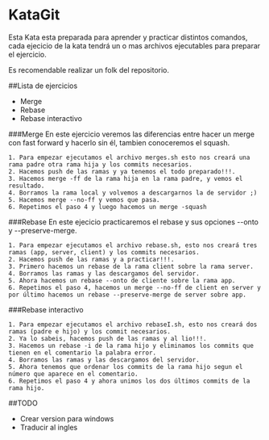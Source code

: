 # KataGit
Esta Kata esta preparada para aprender y practicar distintos comandos, cada ejecicio de la kata tendrá un o mas archivos ejecutables para preparar el ejercicio.

Es recomendable realizar un folk del repositorio.

##Lista de ejercicios
+ Merge
+ Rebase
+ Rebase interactivo

###Merge
En este ejercicio veremos las diferencias entre hacer un merge con fast forward y hacerlo sin él, tambien conoceremos el squash.

	1. Para empezar ejecutamos el archivo merges.sh esto nos creará una rama padre otra rama hija y los commits necesarios.
	2. Hacemos push de las ramas y ya tenemos el todo preparado!!!.
	3. Hacemos merge -ff de la rama hija en la rama padre, y vemos el resultado.
	4. Borramos la rama local y volvemos a descargarnos la de servidor ;) 
	5. Hacemos merge --no-ff y vemos que pasa.
	6. Repetimos el paso 4 y luego hacemos un merge -squash

###Rebase
En este ejecicio practicaremos el rebase y sus opciones --onto y --preserve-merge.

	1. Para empezar ejecutamos el archivo rebase.sh, esto nos creará tres ramas (app, server, client) y los commits necesarios.
	2. Hacemos push de las ramas y a practicar!!!.
	3. Primero hacemos un rebase de la rama client sobre la rama server.
	4. Borramos las ramas y las descargamos del servidor.
	5. Ahora hacemos un rebase --onto de cliente sobre la rama app.
	6. Repetimos el paso 4, hacemos un merge --no-ff de client en server y por último hacemos un rebase --preserve-merge de server sobre app.

###Rebase interactivo

	1. Para empezar ejecutamos el archivo rebaseI.sh, esto nos creará dos ramas (padre e hijo) y los commit necesarios.
	2. Ya lo sabeis, hacemos push de las ramas y al lio!!!.
	3. Hacemos un rebase -i de la rama hijo y eliminamos los commits que tienen en el comentario la palabra error.
	4. Borramos las ramas y las descargamos del servidor.
	5. Ahora tenemos que ordenar los commits de la rama hijo segun el número que aparece en el comentario.
	6. Repetimos el paso 4 y ahora unimos los dos últimos commits de la rama hijo.

##TODO
- Crear version para windows
- Traducir al ingles
